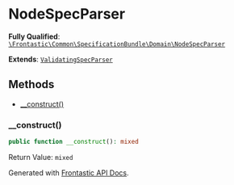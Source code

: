 #  NodeSpecParser

**Fully Qualified**: [`\Frontastic\Common\SpecificationBundle\Domain\NodeSpecParser`](../../../../src/php/SpecificationBundle/Domain/NodeSpecParser.php)

**Extends**: [`ValidatingSpecParser`](ValidatingSpecParser.md)

## Methods

* [__construct()](#__construct)

### __construct()

```php
public function __construct(): mixed
```

Return Value: `mixed`

Generated with [Frontastic API Docs](https://github.com/FrontasticGmbH/apidocs).

